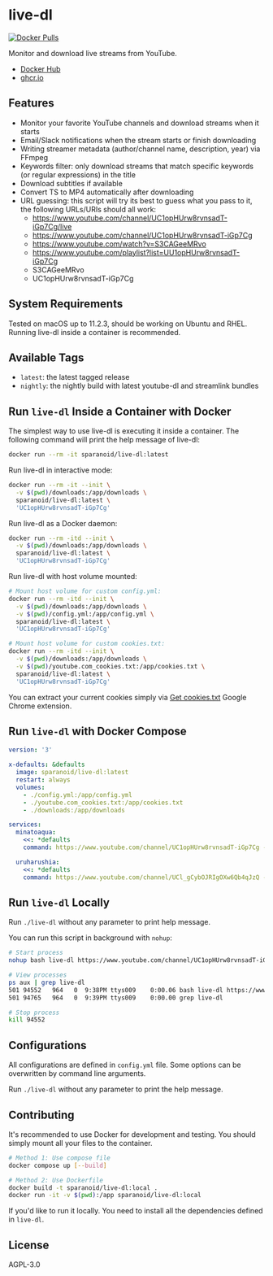 # live-dl

[![Docker Pulls](https://img.shields.io/docker/pulls/sparanoid/live-dl.svg)](https://hub.docker.com/r/sparanoid/live-dl)

Monitor and download live streams from YouTube.

- [Docker Hub](https://hub.docker.com/r/sparanoid/live-dl)
- [ghcr.io](https://github.com/users/sparanoid/packages/container/package/live-dl)

## Features

- Monitor your favorite YouTube channels and download streams when it starts
- Email/Slack notifications when the stream starts or finish downloading
- Writing streamer metadata (author/channel name, description, year) via FFmpeg
- Keywords filter: only download streams that match specific keywords (or regular expressions) in the title
- Download subtitles if available
- Convert TS to MP4 automatically after downloading
- URL guessing: this script will try its best to guess what you pass to it, the following URLs/URIs should all work:
  - https://www.youtube.com/channel/UC1opHUrw8rvnsadT-iGp7Cg/live
  - https://www.youtube.com/channel/UC1opHUrw8rvnsadT-iGp7Cg
  - https://www.youtube.com/watch?v=S3CAGeeMRvo
  - https://www.youtube.com/playlist?list=UU1opHUrw8rvnsadT-iGp7Cg
  - S3CAGeeMRvo
  - UC1opHUrw8rvnsadT-iGp7Cg

## System Requirements

Tested on macOS up to 11.2.3, should be working on Ubuntu and RHEL. Running live-dl inside a container is recommended.

## Available Tags

- `latest`: the latest tagged release
- `nightly`: the nightly build with latest youtube-dl and streamlink bundles

## Run `live-dl` Inside a Container with Docker

The simplest way to use live-dl is executing it inside a container. The following command will print the help message of live-dl:

```bash
docker run --rm -it sparanoid/live-dl:latest
```

Run live-dl in interactive mode:

```bash
docker run --rm -it --init \
  -v $(pwd)/downloads:/app/downloads \
  sparanoid/live-dl:latest \
  'UC1opHUrw8rvnsadT-iGp7Cg'
```

Run live-dl as a Docker daemon:

```bash
docker run --rm -itd --init \
  -v $(pwd)/downloads:/app/downloads \
  sparanoid/live-dl:latest \
  'UC1opHUrw8rvnsadT-iGp7Cg'
```

Run live-dl with host volume mounted:

```bash
# Mount host volume for custom config.yml:
docker run --rm -itd --init \
  -v $(pwd)/downloads:/app/downloads \
  -v $(pwd)/config.yml:/app/config.yml \
  sparanoid/live-dl:latest \
  'UC1opHUrw8rvnsadT-iGp7Cg'

# Mount host volume for custom cookies.txt:
docker run --rm -itd --init \
  -v $(pwd)/downloads:/app/downloads \
  -v $(pwd)/youtube.com_cookies.txt:/app/cookies.txt \
  sparanoid/live-dl:latest \
  'UC1opHUrw8rvnsadT-iGp7Cg'
```

You can extract your current cookies simply via [Get cookies.txt](https://chrome.google.com/webstore/detail/bgaddhkoddajcdgocldbbfleckgcbcid) Google Chrome extension.

## Run `live-dl` with Docker Compose

```yaml
version: '3'

x-defaults: &defaults
  image: sparanoid/live-dl:latest
  restart: always
  volumes:
    - ./config.yml:/app/config.yml
    - ./youtube.com_cookies.txt:/app/cookies.txt
    - ./downloads:/app/downloads

services:
  minatoaqua:
    <<: *defaults
    command: https://www.youtube.com/channel/UC1opHUrw8rvnsadT-iGp7Cg --debug

  uruharushia:
    <<: *defaults
    command: https://www.youtube.com/channel/UCl_gCybOJRIgOXw6Qb4qJzQ --debug
```

## Run `live-dl` Locally

Run `./live-dl` without any parameter to print help message.

You can run this script in background with `nohup`:

```bash
# Start process
nohup bash live-dl https://www.youtube.com/channel/UC1opHUrw8rvnsadT-iGp7Cg &>/tmp/live-dl-minatoaqua.log &

# View processes
ps aux | grep live-dl
501 94552   964   0  9:38PM ttys009    0:00.06 bash live-dl https://www.youtube.com/channel/UC1opHUrw8rvnsadT-iGp7Cg
501 94765   964   0  9:39PM ttys009    0:00.00 grep live-dl

# Stop process
kill 94552
```

## Configurations

All configurations are defined in `config.yml` file. Some options can be overwritten by command line arguments.

Run `./live-dl` without any parameter to print the help message.

## Contributing

It's recommended to use Docker for development and testing. You should simply mount all your files to the container.

```bash
# Method 1: Use compose file
docker compose up [--build]

# Method 2: Use Dockerfile
docker build -t sparanoid/live-dl:local .
docker run -it -v $(pwd):/app sparanoid/live-dl:local
```

If you'd like to run it locally. You need to install all the dependencies defined in `live-dl`.

## License

AGPL-3.0
